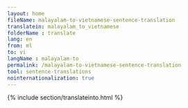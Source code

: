 ```yaml
---
layout: home
fileName: malayalam-to-vietnamese-sentence-translation
translatein: malayalam_to_vietnamese
folderName : translate
lang: en
from: ml
to: vi
langName : malayalam-to
permalink: /malayalam-to-vietnamese-sentence-translation
tool: sentence-translations
nointernationalization: true
---
```

{% include section/translateinto.html %}
